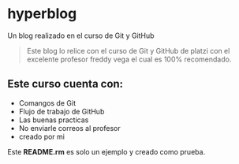 # hyperblog
Un blog realizado en el curso de Git y GitHub

> Este blog lo relice con el curso de Git y GitHub de platzi con el excelente profesor freddy vega el cual es 100% recomendado.

## Este curso cuenta con:
* Comangos de Git
* Flujo de trabajo de GitHub
* Las buenas practicas
* No enviarle correos al profesor 
* creado por mi

Este **README.rm**  es solo un ejemplo y creado como prueba.
